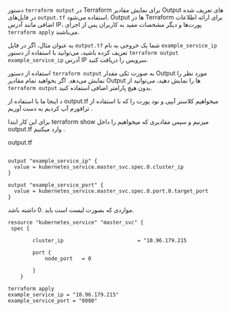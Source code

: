 دستور `terraform output` در Terraform برای نمایش مقادیر Output های تعریف شده در فایل‌های `output.tf` استفاده می‌شود. Output ها در Terraform برای ارائه اطلاعات اضافی مانند آدرس IP، پورت‌ها و دیگر مشخصات مفید به کاربران پس از اجرای `terraform apply` می‌باشند.

به عنوان مثال، اگر در فایل `output.tf` شما یک خروجی به نام `example_service_ip` تعریف کرده باشید، می‌توانید با استفاده از دستور `terraform output example_service_ip` آدرس IP سرویس را دریافت کنید.

استفاده از دستور `terraform output` به صورت تکی مقدار Output مورد نظر را نمایش می‌دهد. اگر بخواهید تمام مقادیر Output ها را نمایش دهید، می‌توانید از `terraform output` بدون هیچ پارامتر اضافی استفاده کنید.


د اینجا ما با استفاده از output.tf میخواهیم کلاستر آیپی و نود پورت را که با استفاده از ترافورم آپ کردیم به دست آوریم .

برای این کار ابتدا terraform show میزنیم و سپس مقادیری که میخواهیم را داخل output.tf وارد میکنیم .


output.tf
```

output "example_service_ip" {
  value = kubernetes_service.master_svc.spec.0.cluster_ip
}

output "example_service_port" {
  value = kubernetes_service.master_svc.spec.0.port.0.target_port
}

```
مواردی که بصورت لیست است باید .0 داشته باشد.

```hcl
resource "kubernetes_service" "master_svc" {
 spec {
      
        cluster_ip                        = "10.96.179.215

        port {
            node_port   = 0

        }
    }
```

```shell
terraform apply
example_service_ip = "10.96.179.215"
example_service_port = "8080"
```
